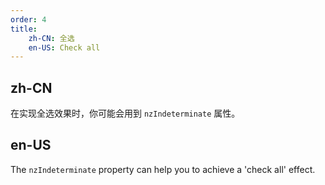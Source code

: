 ```yaml
---
order: 4
title:
    zh-CN: 全选
    en-US: Check all
---
```


## zh-CN

在实现全选效果时，你可能会用到 `nzIndeterminate` 属性。

## en-US

The `nzIndeterminate` property can help you to achieve a 'check all' effect.



